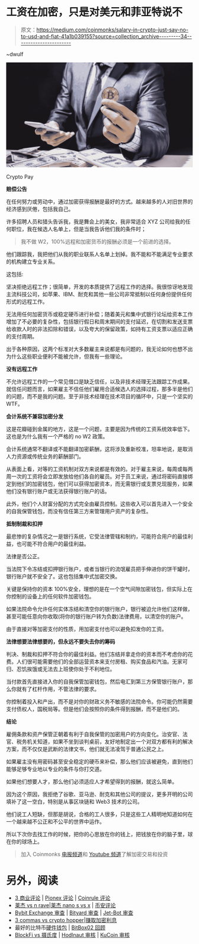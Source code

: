 # 工资在加密，只是对美元和菲亚特说不

> 原文：<https://medium.com/coinmonks/salary-in-crypto-just-say-no-to-usd-and-fiat-41a1b039155?source=collection_archive---------34----------------------->

~dwulf

![](img/be01f2882b9fc708bd959a62dcafbbed.png)

Crypto Pay

**赔偿公告**

在任何努力或劳动中，通过加密获得报酬是最好的方式。越来越多的人对旧世界的经济感到厌倦，包括我自己。

许多招聘人员和猎头告诉我，我是舞会上的美女，我非常适合 XYZ 公司给我的任何职位，我在候选人名单上，但是当我告诉他们我的条件时；

> 我不做 W2，100%远程和加密货币的报酬必须是一个前进的选择。

他们跟踪我，我把他们从我的职业联系人名单上划掉。我不能和不能满足专业要求的机构建立专业关系。

这包括:

坚决拒绝远程工作；很简单，开发的本质提供了远程工作的选择。我很惊讶地发现主流科技公司，如苹果、IBM、耐克和其他一些公司非常抵制以任何身份提供任何形式的远程工作。

无法用任何加密货币或稳定硬币进行补偿；随着美元和集中式银行论坛给资本工作增加了不必要的复杂性，包括银行假日和周末期间的支付延迟，在切割和发送支票给收款人时的非法扣除和错误，以及夸大的保留政策，如持有工资支票以适应正确的支付周期。

出于各种原因，这两个标准对大多数雇主来说都是有问题的，我无论如何也想不出为什么这些职业便利不能被允许，但我有一些理论。

**没有远程工作**

不允许远程工作的一个常见借口是缺乏信任，以及非技术经理无法跟踪工作成果。就信任问题而言，如果雇主不信任他们雇用合适候选人的选择过程，那多半是他们的问题，而不是我的问题。至于非技术经理在技术项目的循环中，只是一个坚实的 WTF。

**会计系统不兼容加密分发**

这是花瓣碰到金属的地方，这是一个问题，主要是因为传统的工资系统效率低下。这也是为什么我有一个严格的 no W2 政策。

会计系统通常不翻译或不能翻译加密薪酬，这将涉及重新校准，坦率地说，是取消人力资源或传统业务的薪酬部门。

从表面上看，对等的工资机制对双方来说都是有效的。对于雇主来说，每周或每两周一次的工资将会立即发放给他们各自的雇员。对于员工来说，通过将密码直接绑定到他们的加密钱包，他们可以获得加密资本，而无需银行或支票兑现服务，如果他们没有银行账户或无法获得银行账户的话。

此外，他们个人财富分配的方式完全由雇员控制。这些收入可以首先进入一个安全的自我保管钱包，而没有信任第三方来管理用户资产的复杂性。

**抵制制裁和扣押**

最悲惨的复杂情况之一是银行系统，它受法律管辖和制约，可能符合用户的最佳利益，也可能不符合用户的最佳利益。

法律是否公正。

当法院下令冻结或扣押银行账户，或者当银行的流氓雇员把手伸进你的饼干罐时，银行账户就不安全了。这也包括集中式加密交换。

关键是保持你的资本 100%安全，理想的是在一个空气间隙加密钱包，但实际上在你控制的设备上的任何软件加密钱包。

如果法院命令允许任何实体冻结和清空你的银行账户，银行被迫允许他们这样做，甚至可能任意向你收取(将你的银行账户转为负数)法律费用，以清空你的账户。

由于直接对等加密支付的性质，用加密支付也可以避免扣发你的工资。

**法律想要法律想要的，但永远不要失去你的筹码**

判决、制裁和扣押不符合你的最佳利益。他们冻结并拿走你的资本而不考虑你的花费。人们很可能需要他们的全部运营资本来支付房租、购买食品和汽油。无家可归、忍饥挨饿或无法去上班使你处于不利地位。

当付款首先直接进入你的自我保管加密钱包，然后电汇到第三方保管银行账户，那么你就有了杠杆作用，不管法律的要求。

你控制着投入和产出，而不是对你的财政义务不敏感的法院命令。你可能仍然需要支付债权人，国税局等。但是他们会按照你的条件得到报酬，而不是他们的。

**结论**

雇佣条款和资产保管正朝着有利于自我保管的加密用户的方向变化。治安官、法官、税务机关知道，如果不坐到谈判桌前，友好地制定出一个对双方都有利的解决方案，而不仅仅是武断的法律文书，他们就无法凌驾于普通公民之上。

如果雇主没有用密码甚至安全稳定的硬币来补偿，那么他们应该被避免，直到他们能够足够专业地以专业的条件与你打交道。

如果他们想要人才，那么他们必须适应人才希望得到的报酬，就这么简单。

因为这个原因，我拒绝了谷歌、亚马逊、耐克和其他公司的提议，更多开明的公司填补了这一空白，特别是从事区块链和 Web3 技术的公司。

他们说工人短缺，但那是胡说，合格的工人很多，只是这些工人精明地知道如何在一个越来越不公正和不公平的世界中运作。

所以下次你去找工作的时候，把你的心思放在你的钱上，把钱放在你的脑子里，球在你的球场上。

> 加入 Coinmonks [电报频道](https://t.me/coincodecap)和 [Youtube 频道](https://www.youtube.com/c/coinmonks/videos)了解加密交易和投资

# 另外，阅读

*   [3 商业评论](/coinmonks/3commas-review-an-excellent-crypto-trading-bot-2020-1313a58bec92) | [Pionex 评论](https://coincodecap.com/pionex-review-exchange-with-crypto-trading-bot) | [Coinrule 评论](/coinmonks/coinrule-review-2021-a-beginner-friendly-crypto-trading-bot-daf0504848ba)
*   [莱杰 vs n rave](/coinmonks/ledger-vs-ngrave-zero-7e40f0c1d694)|[莱杰 nano s vs x](/coinmonks/ledger-nano-s-vs-x-battery-hardware-price-storage-59a6663fe3b0) | [币安评论](/coinmonks/binance-review-ee10d3bf3b6e)
*   [Bybit Exchange 审查](/coinmonks/bybit-exchange-review-dbd570019b71) | [Bityard 审查](https://coincodecap.com/bityard-reivew) | [Jet-Bot 审查](https://coincodecap.com/jet-bot-review)
*   [3 commas vs crypto hopper](/coinmonks/3commas-vs-pionex-vs-cryptohopper-best-crypto-bot-6a98d2baa203)|[赚取加密利息](/coinmonks/earn-crypto-interest-b10b810fdda3)
*   最好的比特币[硬件钱包](/coinmonks/hardware-wallets-dfa1211730c6) | [BitBox02 回顾](/coinmonks/bitbox02-review-your-swiss-bitcoin-hardware-wallet-c36c88fff29)
*   [BlockFi vs 摄氏度](/coinmonks/blockfi-vs-celsius-vs-hodlnaut-8a1cc8c26630) | [Hodlnaut 审核](/coinmonks/hodlnaut-review-best-way-to-hodl-is-to-earn-interest-on-your-bitcoin-6658a8c19edf) | [KuCoin 审核](https://coincodecap.com/kucoin-review)